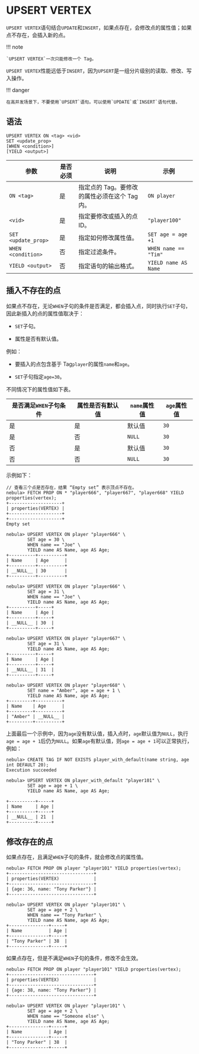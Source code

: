 # UPSERT VERTEX

`UPSERT VERTEX`语句结合`UPDATE`和`INSERT`，如果点存在，会修改点的属性值；如果点不存在，会插入新的点。

!!! note

    `UPSERT VERTEX`一次只能修改一个 Tag。

`UPSERT VERTEX`性能远低于`INSERT`，因为`UPSERT`是一组分片级别的读取、修改、写入操作。


!!! danger
    
    在高并发场景下，不要使用`UPSERT`语句。可以使用`UPDATE`或`INSERT`语句代替。


## 语法

```ngql
UPSERT VERTEX ON <tag> <vid>
SET <update_prop>
[WHEN <condition>]
[YIELD <output>]
```

| 参数 | 是否必须 | 说明 | 示例 |
|-|-|-|-|
| `ON <tag>` | 是 | 指定点的 Tag。要修改的属性必须在这个 Tag 内。 | `ON player` |
| `<vid>` | 是 | 指定要修改或插入的点 ID。 | `"player100"` |
| `SET <update_prop>` | 是 | 指定如何修改属性值。 | `SET age = age +1` |
| `WHEN <condition>` | 否 | 指定过滤条件。 | `WHEN name == "Tim"` |
|`YIELD <output>`| 否 | 指定语句的输出格式。 | `YIELD name AS Name` |

## 插入不存在的点

如果点不存在，无论`WHEN`子句的条件是否满足，都会插入点，同时执行`SET`子句，因此新插入的点的属性值取决于：

- `SET`子句。

- 属性是否有默认值。

例如：

- 要插入的点包含基于 Tag`player`的属性`name`和`age`。

- `SET`子句指定`age=30`。

不同情况下的属性值如下表。

| 是否满足`WHEN`子句条件 | 属性是否有默认值 | `name`属性值 | `age`属性值 |
| - | - | - | - |
| 是 | 是 | 默认值 | `30` |
| 是 | 否 | `NULL` | `30` |
| 否 | 是 | 默认值 | `30` |
| 否 | 否 | `NULL` | `30` |

示例如下：

```ngql
// 查看三个点是否存在，结果 “Empty set” 表示顶点不存在。
nebula> FETCH PROP ON * "player666", "player667", "player668" YIELD properties(vertex);
+--------------------+
| properties(VERTEX) |
+--------------------+
+--------------------+
Empty set

nebula> UPSERT VERTEX ON player "player666" \
        SET age = 30 \
        WHEN name == "Joe" \
        YIELD name AS Name, age AS Age;
+----------+----------+
| Name     | Age      |
+----------+----------+
| __NULL__ | 30       |
+----------+----------+

nebula> UPSERT VERTEX ON player "player666" \
        SET age = 31 \
        WHEN name == "Joe" \
        YIELD name AS Name, age AS Age;
+----------+-----+
| Name     | Age |
+----------+-----+
| __NULL__ | 30  |
+----------+-----+

nebula> UPSERT VERTEX ON player "player667" \
        SET age = 31 \
        YIELD name AS Name, age AS Age;
+----------+-----+
| Name     | Age |
+----------+-----+
| __NULL__ | 31  |
+----------+-----+

nebula> UPSERT VERTEX ON player "player668" \
        SET name = "Amber", age = age + 1 \
        YIELD name AS Name, age AS Age;
+---------+----------+
| Name    | Age      |
+---------+----------+
| "Amber" | __NULL__ |
+---------+----------+
```

上面最后一个示例中，因为`age`没有默认值，插入点时，`age`默认值为`NULL`，执行`age = age + 1`后仍为`NULL`。如果`age`有默认值，则`age = age + 1`可以正常执行，例如：

```ngql
nebula> CREATE TAG IF NOT EXISTS player_with_default(name string, age int DEFAULT 20);
Execution succeeded

nebula> UPSERT VERTEX ON player_with_default "player101" \
        SET age = age + 1 \
        YIELD name AS Name, age AS Age;

+----------+-----+
| Name     | Age |
+----------+-----+
| __NULL__ | 21  |
+----------+-----+
```

## 修改存在的点

如果点存在，且满足`WHEN`子句的条件，就会修改点的属性值。

```ngql
nebula> FETCH PROP ON player "player101" YIELD properties(vertex);
+--------------------------------+
| properties(VERTEX)             |
+--------------------------------+
| {age: 36, name: "Tony Parker"} |
+--------------------------------+

nebula> UPSERT VERTEX ON player "player101" \
        SET age = age + 2 \
        WHEN name == "Tony Parker" \
        YIELD name AS Name, age AS Age;
+---------------+-----+
| Name          | Age |
+---------------+-----+
| "Tony Parker" | 38  |
+---------------+-----+
```

如果点存在，但是不满足`WHEN`子句的条件，修改不会生效。

```ngql
nebula> FETCH PROP ON player "player101" YIELD properties(vertex);
+--------------------------------+
| properties(VERTEX)             |
+--------------------------------+
| {age: 38, name: "Tony Parker"} |
+--------------------------------+

nebula> UPSERT VERTEX ON player "player101" \
        SET age = age + 2 \
        WHEN name == "Someone else" \
        YIELD name AS Name, age AS Age;
+---------------+-----+
| Name          | Age |
+---------------+-----+
| "Tony Parker" | 38  |
+---------------+-----+
```
